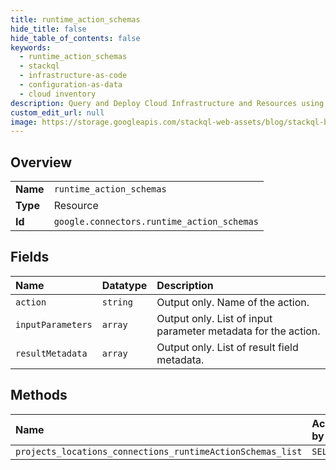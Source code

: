 ```yaml
---
title: runtime_action_schemas
hide_title: false
hide_table_of_contents: false
keywords:
  - runtime_action_schemas
  - stackql
  - infrastructure-as-code
  - configuration-as-data
  - cloud inventory
description: Query and Deploy Cloud Infrastructure and Resources using SQL
custom_edit_url: null
image: https://storage.googleapis.com/stackql-web-assets/blog/stackql-blog-post-featured-image.png
---
```

  
    

## Overview
<table><tbody>
<tr><td><b>Name</b></td><td><code>runtime_action_schemas</code></td></tr>
<tr><td><b>Type</b></td><td>Resource</td></tr>
<tr><td><b>Id</b></td><td><code>google.connectors.runtime_action_schemas</code></td></tr>
</tbody></table>

## Fields
| Name | Datatype | Description |
|:-----|:---------|:------------|
| `action` | `string` | Output only. Name of the action. |
| `inputParameters` | `array` | Output only. List of input parameter metadata for the action. |
| `resultMetadata` | `array` | Output only. List of result field metadata. |
## Methods
| Name | Accessible by | Required Params |
|:-----|:--------------|:----------------|
| `projects_locations_connections_runtimeActionSchemas_list` | `SELECT` | `parent` |
